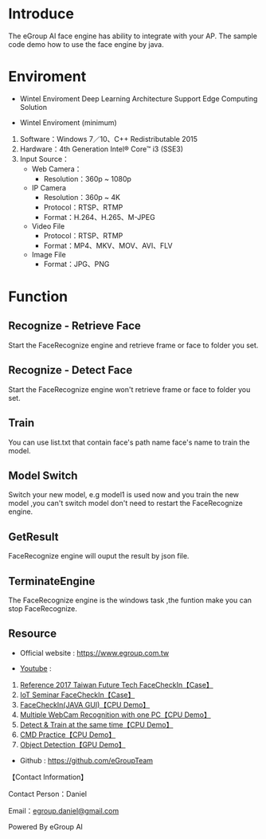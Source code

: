 # Introduce
The eGroup AI face engine has ability to integrate with your AP.
The sample code demo how to use the face engine by java.

# Enviroment
* Wintel Enviroment
Deep Learning Architecture
Support Edge Computing Solution

* Wintel Enviroment (minimum)
1. Software：Windows 7／10、C++ Redistributable 2015 
2. Hardware：4th Generation Intel® Core™ i3 (SSE3) 
3. Input Source：
  	* Web Camera：
		*	Resolution：360p ~ 1080p
	* IP Camera
		*	Resolution：360p ~ 4K
		*	Protocol：RTSP、RTMP
		*	Format：H.264、H.265、M-JPEG
	* Video File
		*	Protocol：RTSP、RTMP
		*	Format：MP4、MKV、MOV、AVI、FLV
	* Image File
		*	Format：JPG、PNG

# Function
## Recognize - Retrieve Face
Start the FaceRecognize engine and retrieve frame or face to folder you set.

## Recognize - Detect Face
Start the FaceRecognize engine won't retrieve frame or face to folder you set.

## Train 
You can use list.txt that contain face's path name face's name to train the model. 

## Model Switch
Switch your new model, e.g model1 is used now and you train the new model ,you can't switch model don't need to restart the FaceRecognize engine.

## GetResult
FaceRecognize engine will ouput the result by json file.

## TerminateEngine
The FaceRecognize engine is the windows task ,the funtion make you can stop FaceRecognize.

## Resource
* Official website : https://www.egroup.com.tw

* [Youtube](https://ppt.cc/f78xjx) : 
1. [Reference 2017 Taiwan Future Tech FaceCheckIn【Case】](https://www.youtube.com/watch?v=YdUSXfnOnAU)
2. [IoT Seminar FaceCheckIn【Case】](https://www.youtube.com/watch?v=sF6U7h4f9EQ)
3. [FaceCheckIn(JAVA GUI)【CPU Demo】](https://www.youtube.com/watch?v=9ZV8Jjqi5SY)
4. [Multiple WebCam Recognition with one PC【CPU Demo】](https://www.youtube.com/watch?v=OC5wpANob_A)
5. [Detect & Train at the same time【CPU Demo】](https://www.youtube.com/watch?v=g9Xg2OaepHw)
6. [CMD Practice【CPU Demo】](https://www.youtube.com/watch?v=Am8SukUPVSc)
7. [Object Detection【GPU Demo】](https://www.youtube.com/watch?v=H6SP5UpD2wk)

* Github : https://github.com/eGroupTeam



【Contact Information】

Contact Person：Daniel 

Email：egroup.daniel@gmail.com

Powered By eGroup AI
